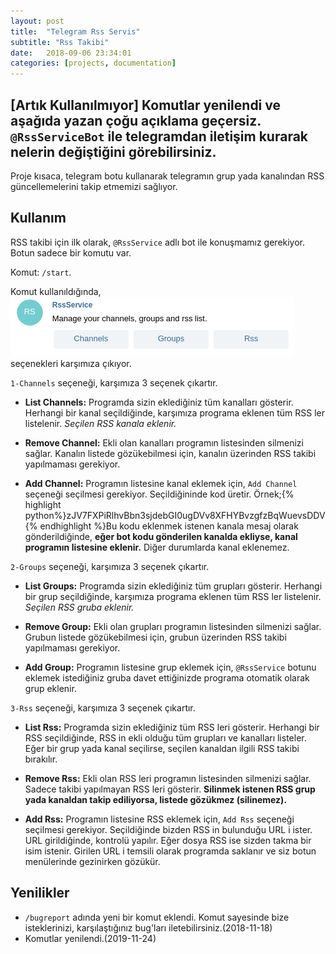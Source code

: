 ```yaml
---
layout: post
title:  "Telegram Rss Servis"
subtitle: "Rss Takibi"
date:   2018-09-06 23:34:01
categories: [projects, documentation]
---
```

## [Artık Kullanılmıyor] Komutlar yenilendi ve aşağıda yazan çoğu açıklama geçersiz. `@RssServiceBot` ile telegramdan iletişim kurarak nelerin değiştiğini görebilirsiniz. 

Proje kısaca, telegram botu kullanarak telegramın grup yada kanalından RSS güncellemelerini takip etmemizi sağlıyor.

## Kullanım

RSS takibi için ilk olarak, `@RssService` adlı bot ile konuşmamız gerekiyor. Botun sadece bir komutu var.

Komut: `/start`.

Komut kullanıldığında,
![start komutu ekranı](/assets/images/startScreen.jpg)
seçenekleri karşımıza çıkıyor.

`1-Channels` seçeneği, karşımıza 3 seçenek çıkartır.

* **List Channels:** Programda sizin eklediğiniz tüm kanalları gösterir. Herhangi bir kanal seçildiğinde, karşımıza programa eklenen tüm RSS ler listelenir. *Seçilen RSS kanala eklenir.*

* **Remove Channel:** Ekli olan kanalları programın listesinden silmenizi sağlar. Kanalın listede gözükebilmesi için, kanalın üzerinden RSS takibi yapılmaması gerekiyor.

* **Add Channel:** Programın listesine kanal eklemek için, `Add Channel` seçeneği seçilmesi gerekiyor. Seçildiğininde kod üretir. Örnek;{% highlight python%}zJV7FXPiRlhvBbn3sjdebGI0ugDVv8XFHYBvzgfzBqWuevsDDV{% endhighlight %}Bu kodu eklenmek istenen kanala mesaj olarak gönderildiğinde, **eğer bot kodu gönderilen kanalda ekliyse, kanal programın listesine eklenir.** Diğer durumlarda kanal eklenemez.

`2-Groups` seçeneği, karşımıza 3 seçenek çıkartır.

* **List Groups:** Programda sizin eklediğiniz tüm grupları gösterir. Herhangi bir grup seçildiğinde, karşımıza programa eklenen tüm RSS ler listelenir. *Seçilen RSS gruba eklenir.*

* **Remove Group:** Ekli olan grupları programın listesinden silmenizi sağlar. Grubun listede gözükebilmesi için, grubun üzerinden RSS takibi yapılmaması gerekiyor.

* **Add Group:** Programın listesine grup eklemek için, `@RssService` botunu eklemek istediğiniz gruba davet ettiğinizde programa otomatik olarak grup eklenir.

`3-Rss` seçeneği, karşımıza 3 seçenek çıkartır.

* **List Rss:** Programda sizin eklediğiniz tüm RSS leri gösterir. Herhangi bir RSS seçildiğinde, RSS in ekli olduğu tüm grupları ve kanalları listeler. Eğer bir grup yada kanal seçilirse, seçilen kanaldan ilgili RSS takibi bırakılır.

* **Remove Rss:** Ekli olan RSS leri programın listesinden silmenizi sağlar. Sadece takibi yapılmayan RSS leri gösterir. **Silinmek istenen RSS grup yada kanaldan takip ediliyorsa, listede gözükmez (silinemez).**

* **Add Rss:** Programın listesine RSS eklemek için, `Add Rss` seçeneği seçilmesi gerekiyor. Seçildiğinde bizden RSS in bulunduğu URL i ister. URL girildiğinde, kontrolü yapılır. Eğer dosya RSS ise sizden takma bir isim istenir. Girilen URL i temsili olarak programda saklanır ve siz botun menülerinde gezinirken gözükür.

## Yenilikler

* `/bugreport` adında yeni bir komut eklendi. Komut sayesinde bize isteklerinizi, karşılaştığınız bug'ları iletebilirsiniz.(2018-11-18)
* Komutlar yenilendi.(2019-11-24)
